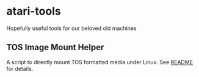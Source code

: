 # atari-tools

Hopefully useful tools for our beloved old machines

## TOS Image Mount Helper

A script to directly mount TOS formatted media under Linux. See [README](mount-tos-image/README.md) for details.
 
